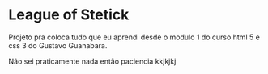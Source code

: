 # League of Stetick
Projeto pra coloca tudo que eu aprendi desde o modulo 1 do curso html 5 e css 3 do Gustavo Guanabara.

Não sei praticamente nada então paciencia kkjkjkj
